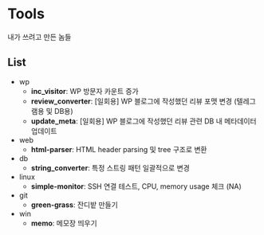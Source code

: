 # Tools
내가 쓰려고 만든 놈들

## List
- wp
  - **inc_visitor**: WP 방문자 카운트 증가
  - **review_converter**: \[일회용\] WP 블로그에 작성했던 리뷰 포맷 변경 (텔레그램용 및 DB용)
  - **update_meta**: \[일회용\] WP 블로그에 작성했던 리뷰 관련 DB 내 메타데이터 업데이트
- web
  - **html-parser**: HTML header parsing 및 tree 구조로 변환
- db
  - **string_converter**: 특정 스트링 패턴 일괄적으로 변경 
- linux
  - **simple-monitor**: SSH 연결 테스트, CPU, memory usage 체크 (NA)
- git
  - **green-grass**: 잔디밭 만들기
- win
  - **memo**: 메모장 띄우기